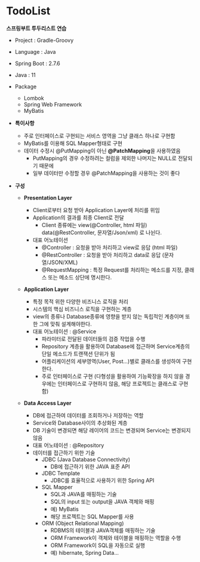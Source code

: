 # TodoList
**스프링부트 투두리스트 연습**
+ Project : Gradle-Groovy
+ Language : Java
+ Spring Boot : 2.7.6
+ Java : 11
+ Package
  + Lombok
  + Spring Web Framework
  + MyBatis
+ **특이사항**
  + 주로 인터페이스로 구현되는 서비스 영역을 그냥 클래스 하나로 구현함
  + MyBatis를 이용해 SQL Mapper형태로 구현
  + 데이터 수정시 @PutMapping이 아닌 **@PatchMapping**을 사용하였음
    + PutMapping의 경우 수정하려는 컬럼을 제외한 나머지는 NULL로 전달되기 때문에
    + 일부 데이터만 수정할 경우 @PatchMapping을 사용하는 것이 좋다
  
+ **구성**
  + **Presentation Layer**
    + Client로부터 요청 받아 Application Layer에 처리를 위임
    + Application의 결과를 최종 Client로 전달
      + Client 종류에는 view(@Controller, html 파일)
                      data(@RestController, 문자열/Json/xml) 로 나뉜다.
    + 대표 어노테이션
      + @Controller : 요청을 받아 처리하고 view로 응답 (html 파일)
      + @RestController : 요청을 받아 처리하고 data로 응답 (문자열/JSON/XML)
      + @RequestMapping : 특정 Request를 처리하는 메소드를 지정, 클래스 또는 메소드 상단에 명시한다.
      
  + **Application Layer**
    + 특정 목적 위한 다양한 비즈니스 로직을 처리
    + 시스템의 핵심 비즈니스 로직을 구현하는 계층
    + view의 종류나 Database종류에 영향을 받지 않는 독립적인 계층이며 또한 그에 맞춰 설계해야한다.
    + 대표 어노테이션 : @Service
      + 파라미터로 전달된 데이터들의 검증 작업을 수행
      + Repository 계층을 활용하여 Database에 접근하며 Service계층의 단일 메소드가 트랜잭션 단위가 됨
      + 어플리케이션의 세부영역(User, Post...)별로 클래스를 생성하여 구현한다.
      + 주로 인터페이스로 구현 (다형성을 활용하여 기능확장을 하지 않을 경우에는 인터페이스로 구현하지 않음, 해당 프로젝트는 클래스로 구현함) 
     
  + **Data Access Layer**
    + DB에 접근하여 데이터를 조회하거나 저장하는 역할
    + Service와 Database사이의 추상화된 계층
    + DB 기술이 변경되면 해당 레이어의 코드는 변경되며 Service는 변경되지 않음
    + 대표 어노테이션 : @Repository
    + 데이터를 접근하기 위한 기술
      + JDBC (Java Database Connectivity)
        + DB에 접근하기 위한 JAVA 표준 API
      + JDBC Template
        + JDBC를 효율적으로 사용하기 위한 Spring API
      + SQL Mapper
        + SQL과 JAVA를 매핑하는 기술
        + SQL의 input 또는 output을 JAVA 객체와 매핑
        + 예) MyBatis
        + 해당 프로젝트는 SQL Mapper를 사용
      + ORM (Object Relational Mapping)
        + RDBMS의 테이블과 JAVA객체를 매핑하는 기술
        + ORM Framework이 객체와 테이블을 매핑하는 역할을 수행
        + ORM Framework이 SQL을 자동으로 실행
        + 예) hibernate, Spring Data...
        
        
        
        
    
  
